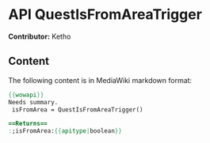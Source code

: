 # API QuestIsFromAreaTrigger

**Contributor:** Ketho

## Content

The following content is in MediaWiki markdown format:

```mediawiki
{{wowapi}}
Needs summary.
 isFromArea = QuestIsFromAreaTrigger()

==Returns==
:;isFromArea:{{apitype|boolean}}
```